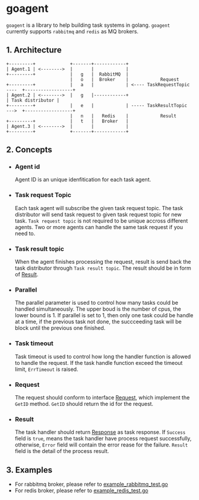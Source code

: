 # goagent

`goagent` is a library to help building task systems in golang. `goagent` currently supports `rabbitmq` and `redis` as MQ brokers.

## 1. Architecture

```
+---------+             +-------+------------+
| Agent.1 | <-------->  |       |            |
+---------+             |   g   |  RabbitMQ  |
                        |   o   |  Broker    |            Request
+---------+             |   a   |            | <---- TaskRequestTopic ----  +------------------+
| Agent.2 | <-------->  |   g   |------------+                              | Task distributor |
+---------+             |   e   |            | ----- TaskResultTopic  --->  +------------------+
                        |   n   |   Redis    |            Result
+---------+             |   t   |   Broker   |
| Agent.3 | <-------->  |       |            |
+---------+             +-------+------------+
```

## 2. Concepts

* ### Agent id

    Agent ID is an unique idenfitication for each task agent.

* ### Task request Topic

    Each task agent will subscribe the given task request topic. The task distributor will send task request to given task request topic for new task. `Task request topic` is not required to be unique accross different agents. Two or more agents can handle the same task request if you need to.

* ### Task result topic

    When the agent finishes processing the request, result is send back the task distributor through `Task result topic`. The result should be in form of [Result](./model.go).

* ### Parallel

    The parallel parameter is used to control how many tasks could be handled simultaneously. The upper boud is the number of cpus, the lower bound is 1. If parallel is set to 1, then only one task could be handle at a time, if the previous task not done, the succceeding task will be block until the previous one finished.

* ### Task timeout
  
    Task timeout is used to control how long the handler function is allowed to handle the request. If the task handle function exceed the timeout limit, `ErrTimeout` is raised.

* ### Request

    The request should conform to interface [Request](./model.go), which implement the `GetID` method. `GetID` should return the id for the request.

* ### Result

    The task handler should return [Response](./model.go) as task response. If `Success` field is `true`, means the task handler have process request successfully, otherwise, `Error` field will contain the error rease for the failure. `Result` field is the detail of the process result.

## 3. Examples

* For rabbitmq broker, please refer to [example_rabbitmq_test.go](./brokers/rabbitmq/example_rabbitmq_test.go)
* For redis broker, please refer to [example_redis_test.go](./brokers/redis/example_redis_test.go)
